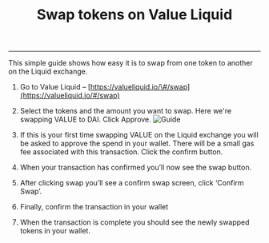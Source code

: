 ﻿---
id: swaptokens
title: Swap tokens on Value Liquid
sidebar_label: Swap tokens on Value Liquid
---


---
This simple guide shows how easy it is to swap from one token to another on the Liquid exchange.
1. Go to Value Liquid – [https://valueliquid.io/\#/swap](https://valueliquid.io/#/swap)

2. Select the tokens and the amount you want to swap. Here we're swapping VALUE to DAI. Click Approve.
![Guide](../img/g41.png)

3. If this is your first time swapping VALUE on the Liquid exchange you will be asked to approve the spend in your wallet. There will be a small gas fee associated with this transaction. Click the confirm button.

4. When your transaction has confirmed you’ll now see the swap button.

5. After clicking swap you’ll see a confirm swap screen, click ‘Confirm Swap’.

6. Finally, confirm the transaction in your wallet

7. When the transaction is complete you should see the newly swapped tokens in your wallet.
